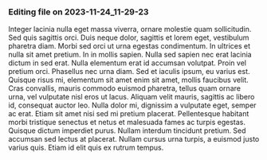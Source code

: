 

### Editing file on 2023-11-24_11-29-23

Integer lacinia nulla eget massa viverra, ornare molestie quam sollicitudin. Sed quis sagittis orci. Duis neque dolor, sagittis et lorem eget, vestibulum pharetra diam. Morbi sed orci ut urna egestas condimentum. In ultrices et nulla sit amet pretium. In in mollis sapien. Nulla sed sapien nec erat lacinia dictum in sed erat. Nulla elementum erat id accumsan volutpat.
Proin vel pretium orci. Phasellus nec urna diam. Sed et iaculis ipsum, eu varius est. Quisque risus mi, elementum sit amet enim sit amet, mollis faucibus velit. Cras convallis, mauris commodo euismod pharetra, tellus quam ornare urna, vel vulputate nisl eros ut lacus. Aliquam velit mauris, sagittis ac libero id, consequat auctor leo. Nulla dolor mi, dignissim a vulputate eget, semper ac erat.
Etiam sit amet nisi sed mi pretium placerat. Pellentesque habitant morbi tristique senectus et netus et malesuada fames ac turpis egestas. Quisque dictum imperdiet purus. Nullam interdum tincidunt pretium. Sed accumsan sed lectus at placerat. Nullam cursus urna turpis, a euismod justo varius quis. Etiam id elit quis ex rutrum tempus.


